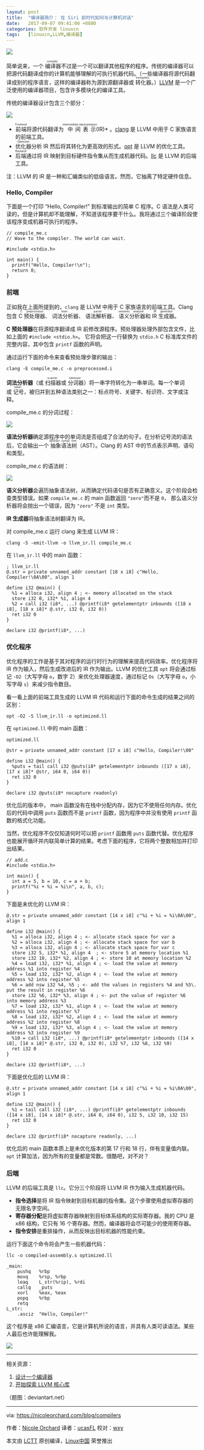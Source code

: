 ```yaml
---
layout: post
title:	"编译器简介： 在 Siri 前时代如何与计算机对话"
date:	2017-09-07 09:41:00 +0800 
categories:	软件开发 linuxcn 
tags:	[linuxcn,LLVM,编译器]
---
```



![](/Asserts/Images//attachment/album/201709/07/093809kb68i4bnllnnsqyg.jpg)


简单说来，一个<ruby> 编译器 <rt>  compiler </rt></ruby>不过是一个可以翻译其他程序的程序。传统的编译器可以把源代码翻译成你的计算机能够理解的可执行机器代码。（一些编译器将源代码翻译成别的程序语言，这样的编译器称为源到源翻译器或<ruby> 转化器 <rt>  transpilers </rt></ruby>。）[LLVM](http://llvm.org/) 是一个广泛使用的编译器项目，包含许多模块化的编译工具。


传统的编译器设计包含三个部分：


![](/Asserts/Images//attachment/album/201709/07/094151bai6rw6iavwe3aaa.jpg)


* <ruby> 前端 <rt>  Frontend </rt></ruby>将源代码翻译为<ruby> 中间表示 <rt>  intermediate representation </rt></ruby> (IR)\* 。[clang](http://clang.llvm.org/) 是 LLVM 中用于 C 家族语言的前端工具。
* <ruby> 优化器 <rt>  Optimizer </rt></ruby>分析 IR 然后将其转化为更高效的形式。[opt](http://llvm.org/docs/CommandGuide/opt.html) 是 LLVM 的优化工具。
* <ruby> 后端 <rt>  Backend </rt></ruby>通过将 IR 映射到目标硬件指令集从而生成机器代码。[llc](http://llvm.org/docs/CommandGuide/llc.html) 是 LLVM 的后端工具。


注：LLVM 的 IR 是一种和汇编类似的低级语言。然而，它抽离了特定硬件信息。


### Hello, Compiler


下面是一个打印 “Hello, Compiler!” 到标准输出的简单 C 程序。C 语法是人类可读的，但是计算机却不能理解，不知道该程序要干什么。我将通过三个编译阶段使该程序变成机器可执行的程序。



```
// compile_me.c
// Wave to the compiler. The world can wait.

#include <stdio.h>

int main() {
  printf("Hello, Compiler!\n");
  return 0;
}

```

### 前端


正如我在上面所提到的，`clang` 是 LLVM 中用于 C 家族语言的前端工具。Clang 包含 <ruby> C 预处理器 <rt>  C preprocessor </rt></ruby>、<ruby> 词法分析器 <rt>  lexer </rt></ruby>、<ruby> 语法解析器 <rt>  parser </rt></ruby>、<ruby> 语义分析器 <rt>  semantic analyzer </rt></ruby>和 <ruby> IR 生成器 <rt>  IR generator </rt></ruby>。


**C 预处理器**在将源程序翻译成 IR 前修改源程序。预处理器处理外部包含文件，比如上面的 `#include <stdio.h>`。 它将会把这一行替换为 `stdio.h` C 标准库文件的完整内容，其中包含 `printf` 函数的声明。


通过运行下面的命令来查看预处理步骤的输出：



```
clang -E compile_me.c -o preprocessed.i

```

**词法分析器**（或<ruby> 扫描器 <rt>  scanner </rt></ruby>或<ruby> 分词器 <rt>  tokenizer </rt></ruby>）将一串字符转化为一串单词。每一个单词或<ruby> 记号 <rt>  token </rt></ruby>，被归并到五种语法类别之一：标点符号、关键字、标识符、文字或注释。


compile\_me.c 的分词过程：


![](/Asserts/Images//attachment/album/201709/07/094152i316a2sk6sw6tdkw.jpg)


**语法分析器**确定源程序中的单词流是否组成了合法的句子。在分析记号流的语法后，它会输出一个<ruby> 抽象语法树 <rt>  abstract syntax tree </rt></ruby>（AST）。Clang 的 AST 中的节点表示声明、语句和类型。


compile\_me.c 的语法树：


![](/Asserts/Images//attachment/album/201709/07/094153uf3lyzly5f3j3wf3.jpg)


**语义分析器**会遍历抽象语法树，从而确定代码语句是否有正确意义。这个阶段会检查类型错误。如果 `compile_me.c` 的 main 函数返回 `"zero"`而不是 `0`， 那么语义分析器将会抛出一个错误，因为 `"zero"` 不是 `int` 类型。


**IR 生成器**将抽象语法树翻译为 IR。


对 compile\_me.c 运行 clang 来生成 LLVM IR：



```
clang -S -emit-llvm -o llvm_ir.ll compile_me.c

```

在 `llvm_ir.ll` 中的 main 函数：



```
; llvm_ir.ll
@.str = private unnamed_addr constant [18 x i8] c"Hello, Compiler!\0A\00", align 1

define i32 @main() {
  %1 = alloca i32, align 4 ; <- memory allocated on the stack
  store i32 0, i32* %1, align 4
  %2 = call i32 (i8*, ...) @printf(i8* getelementptr inbounds ([18 x i8], [18 x i8]* @.str, i32 0, i32 0))
  ret i32 0
}

declare i32 @printf(i8*, ...)

```

### 优化程序


优化程序的工作是基于其对程序的运行时行为的理解来提高代码效率。优化程序将 IR 作为输入，然后生成改进后的 IR 作为输出。LLVM 的优化工具 `opt` 将会通过标记 `-O2`（大写字母 `o`，数字 2）来优化处理器速度，通过标记 `Os`（大写字母 `o`，小写字母 `s`）来减少指令数目。


看一看上面的前端工具生成的 LLVM IR 代码和运行下面的命令生成的结果之间的区别：



```
opt -O2 -S llvm_ir.ll -o optimized.ll

```

在 `optimized.ll` 中的 main 函数：



```
optimized.ll

@str = private unnamed_addr constant [17 x i8] c"Hello, Compiler!\00"

define i32 @main() {
  %puts = tail call i32 @puts(i8* getelementptr inbounds ([17 x i8], [17 x i8]* @str, i64 0, i64 0))
  ret i32 0
}

declare i32 @puts(i8* nocapture readonly)

```

优化后的版本中， main 函数没有在栈中分配内存，因为它不使用任何内存。优化后的代码中调用 `puts` 函数而不是 `printf` 函数，因为程序中并没有使用 `printf` 函数的格式化功能。


当然，优化程序不仅仅知道何时可以把 `printf` 函数用 `puts` 函数代替。优化程序也能展开循环并内联简单计算的结果。考虑下面的程序，它将两个整数相加并打印出结果。



```
// add.c
#include <stdio.h>

int main() {
  int a = 5, b = 10, c = a + b;
  printf("%i + %i = %i\n", a, b, c);
}

```

下面是未优化的 LLVM IR：



```
@.str = private unnamed_addr constant [14 x i8] c"%i + %i = %i\0A\00", align 1

define i32 @main() {
  %1 = alloca i32, align 4 ; <- allocate stack space for var a
  %2 = alloca i32, align 4 ; <- allocate stack space for var b
  %3 = alloca i32, align 4 ; <- allocate stack space for var c
  store i32 5, i32* %1, align 4  ; <- store 5 at memory location %1
  store i32 10, i32* %2, align 4 ; <- store 10 at memory location %2
  %4 = load i32, i32* %1, align 4 ; <- load the value at memory address %1 into register %4
  %5 = load i32, i32* %2, align 4 ; <- load the value at memory address %2 into register %5
  %6 = add nsw i32 %4, %5 ; <- add the values in registers %4 and %5\. put the result in register %6
  store i32 %6, i32* %3, align 4 ; <- put the value of register %6 into memory address %3
  %7 = load i32, i32* %1, align 4 ; <- load the value at memory address %1 into register %7
  %8 = load i32, i32* %2, align 4 ; <- load the value at memory address %2 into register %8
  %9 = load i32, i32* %3, align 4 ; <- load the value at memory address %3 into register %9
  %10 = call i32 (i8*, ...) @printf(i8* getelementptr inbounds ([14 x i8], [14 x i8]* @.str, i32 0, i32 0), i32 %7, i32 %8, i32 %9)
  ret i32 0
}

declare i32 @printf(i8*, ...)

```

下面是优化后的 LLVM IR：



```
@.str = private unnamed_addr constant [14 x i8] c"%i + %i = %i\0A\00", align 1

define i32 @main() {
  %1 = tail call i32 (i8*, ...) @printf(i8* getelementptr inbounds ([14 x i8], [14 x i8]* @.str, i64 0, i64 0), i32 5, i32 10, i32 15)
  ret i32 0
}

declare i32 @printf(i8* nocapture readonly, ...)

```

优化后的 main 函数本质上是未优化版本的第 17 行和 18 行，伴有变量值内联。`opt` 计算加法，因为所有的变量都是常数。很酷吧，对不对？


### 后端


LLVM 的后端工具是 `llc`。它分三个阶段将 LLVM IR 作为输入生成机器代码。


* **指令选择**是将 IR 指令映射到目标机器的指令集。这个步骤使用虚拟寄存器的无限名字空间。
* **寄存器分配**是将虚拟寄存器映射到目标体系结构的实际寄存器。我的 CPU 是 x86 结构，它只有 16 个寄存器。然而，编译器将会尽可能少的使用寄存器。
* **指令安排**是重排操作，从而反映出目标机器的性能约束。


运行下面这个命令将会产生一些机器代码：



```
llc -o compiled-assembly.s optimized.ll

```


```
_main:
    pushq   %rbp
    movq    %rsp, %rbp
    leaq    L_str(%rip), %rdi
    callq   _puts
    xorl    %eax, %eax
    popq    %rbp
    retq
L_str:
    .asciz  "Hello, Compiler!"

```

这个程序是 x86 汇编语言，它是计算机所说的语言，并具有人类可读语法。某些人最后也许能理解我。


![](/Asserts/Images//attachment/album/201709/07/094231ubzkqc00b7bsv2eu.jpg)




---


相关资源：


1. [设计一个编译器](https://www.amazon.com/Engineering-Compiler-Second-Keith-Cooper/dp/012088478X)
2. [开始探索 LLVM 核心库](https://www.amazon.com/Getting-Started-LLVM-Core-Libraries/dp/1782166920)


（题图：deviantart.net）




---


via: <https://nicoleorchard.com/blog/compilers>


作者：[Nicole Orchard](https://nicoleorchard.com/) 译者：[ucasFL](https://github.com/ucasFL) 校对：[wxy](https://github.com/wxy)


本文由 [LCTT](https://github.com/LCTT/TranslateProject) 原创编译，[Linux中国](https://linux.cn/) 荣誉推出
